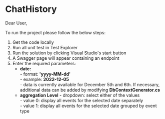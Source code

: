 # ChatHistory

Dear User,

To run the project please follow the below steps:

  1. Get the code locally
  2. Run all unit test in Test Explorer
  3. Run the solution by clicking Visual Studio's start button
  4. A Swagger page will appear containing an endpoint
  5. Enter the required parameters:<br />
		- <b>date:</b><br /> 
				- format: <b>'yyyy-MM-dd'</b><br /> 
				- example: <b>2022-12-05</b><br />
				- data is currently available for December 5th and 6th. If necessary, additional data can be added by modifying <b>DbContextGenerator.cs</b>
		- <b>aggregation Level</b> - dropdown: select either of the values<br /> 
				- value 0: display all events for the selected date separately<br /> 
				- value 1: display all events for the selected date grouped by event type<br /> 
